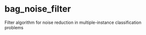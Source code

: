 # bag_noise_filter
Filter algorithm for noise reduction in multiple-instance classification problems
